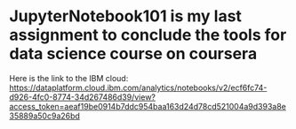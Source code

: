 # JupyterNotebook101 is my last assignment to conclude the tools for data science course on coursera
Here is the link to the IBM cloud:
https://dataplatform.cloud.ibm.com/analytics/notebooks/v2/ecf6fc74-d926-4fc0-8774-34d267486d39/view?access_token=aeaf19be0914b7ddc954baa163d24d78cd521004a9d393a8e35889a50c9a26bd
